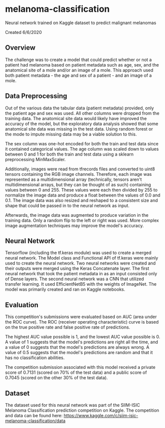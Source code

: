 # melanoma-classification
Neural network trained on Kaggle dataset to predict malignant melanomas

Created 6/6/2020

## Overview
The challenge was to create a model that could predict whether or not a patient had melanoma based on patient metadata such as age, sex, and the anatomical site of a mole and/or an image of a mole. This approach used both patient metadata - the age and sex of a patient - and an image of a mole.

## Data Preprocessing
Out of the various data the tabular data (patient metadata) provided, only the patient age and sex was used. All other columns were dropped from the training data. The anatomical site data would likely have improved the accuracy of the model, but the exploratory data analysis showed that some anatomical site data was missing in the test data. Using random forest or the mode to impute missing data may be a viable solution to this.

The sex column was one-hot encoded for both the train and test data since it contained categorical values. The age column was scaled down to values between 0 and 1 for both the train and test data using a sklearn preprocessing MinMaxScaler.

Additionally, images were read from tfrecords files and converted to uint8 tensors containing the RGB image channels. Therefore, each image was represented as a multidimensional array (technically, tensors aren't multidimensional arrays, but they can be thought of as such) containing values between 0 and 255. These values were each then divided by 255 to normalize the image data and produce a float between the values of 0.0 and 0.1. The image data was also resized and reshaped to a consistent size and shape that could be passed in to the neural network as input.

Afterwards, the image data was augmented to produce variation in the training data. Only a random flip to the left or right was used. More complex image augmentation techniques may improve the model's accuracy.

## Neural Network
Tensorflow (including the tf.keras module) was used to create a merged neural network. The Model class and Functional API of tf.keras were mainly used to create the neural network. Two neural networks were created and their outputs were merged using the Keras Concatenate layer. The first neural network that took the patient metadata in as an input consisted only of Dense layers. The second neural network was a CNN that utilized transfer learning. It used EfficientNetB5 with the weights of ImageNet. The model was primarily created and ran on Kaggle notebooks.

## Evaluation
This competition's submissions were evaluated based on AUC (area under the ROC curve). The ROC (receiver operating characteristic) curve is based on the true positive rate and false positive rate of predictions. 

The highest AUC value possible is 1, and the lowest AUC value possible is 0. A value of 1 suggests that the model's predictions are right all the time, and a value of 0 suggests that the model's predictions are always wrong. A value of 0.5 suggests that the model's predictions are random and that it has no classification abilities. 

The competition submission associated with this model received a private score of 0.7131 (scored on 70% of the test data) and a public score of 0.7045 (scored on the other 30% of the test data).

## Dataset
The dataset used for this neural network was part of the SIIM-ISIC Melanoma Classification prediction competition on Kaggle. The competition and data can be found here:
https://www.kaggle.com/c/siim-isic-melanoma-classification/data
